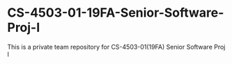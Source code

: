 # CS-4503-01-19FA-Senior-Software-Proj-I
This is a private team repository for CS-4503-01(19FA) Senior Software Proj I
